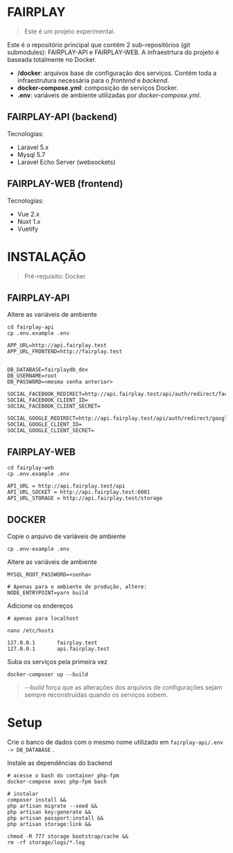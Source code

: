 # FAIRPLAY

> Este é um projeto experimental. 

Este é o repositório principal que contém 2 sub-repositórios (git submodules): FAIRPLAY-API e FAIRPLAY-WEB. A infraestrtura do projeto é baseada totalmente no Docker.

- **/docker**: arquivos base de configuração dos serviços. Contém toda a infraestrutura necessária para o *frontend* e *backend*.
- **docker-compose.yml**: composição de serviços Docker.
- **.env**:  variáveis de ambiente utilizadas por *docker-compose.yml*.


## FAIRPLAY-API (backend)

Tecnologias:
- Laravel 5.x
- Mysql 5.7
- Laravel Echo Server (websockets)

## FAIRPLAY-WEB (frontend)

Tecnologias:
- Vue 2.x
- Nuxt 1.x
- Vuetify


# INSTALAÇÃO

> Pré-requisito: Docker

## FAIRPLAY-API

Altere as variáveis de ambiente

```
cd fairplay-api
cp .env.example .env

APP_URL=http://api.fairplay.test
APP_URL_FRONTEND=http://fairplay.test


DB_DATABASE=fairplaydb_dev
DB_USERNAME=root
DB_PASSWORD=<mesma senha anterior>

SOCIAL_FACEBOOK_REDIRECT=http://api.fairplay.test/api/auth/redirect/facebook
SOCIAL_FACEBOOK_CLIENT_ID=
SOCIAL_FACEBOOK_CLIENT_SECRET=

SOCIAL_GOOGLE_REDIRECT=http://api.fairplay.test/api/auth/redirect/google
SOCIAL_GOOGLE_CLIENT_ID=
SOCIAL_GOOGLE_CLIENT_SECRET=
```

## FAIRPLAY-WEB

```
cd fairplay-web
cp .env.example .env

API_URL = http://api.fairplay.test/api
API_URL_SOCKET = http://api.fairplay.test:6001
API_URL_STORAGE = http://api.fairplay.test/storage
```

## DOCKER

Copie o arquivo de variáveis de ambiente
```
cp .env-example .env
```

Altere as variáveis de ambiente
```
MYSQL_ROOT_PASSWORD=<senha>

# Apenas para o ambiente de produção, altere:
NODE_ENTRYPOINT=yarn build
```

Adicione os endereços

```
# apenas para localhost

nano /etc/hosts

127.0.0.1       fairplay.test
127.0.0.1       api.fairplay.test
```

Suba os serviços pela primeira vez

```
docker-composer up --build
```
> *--build* força que as alterações dos arquivos de configurações sejam sempre reconstruídas quando os serviços sobem.

# Setup

Crie o banco de dados com o mesmo nome utilizado em `fairplay-api/.env -> DB_DATABASE` .

Instale as dependências do backend

```
# acesse o bash do container php-fpm
docker-compose exec php-fpm bash

# instalar
composer install && 
php artisan migrate --seed && 
php artisan key:generate && 
php artisan passport:install && 
php artisan storage:link && 

chmod -R 777 storage bootstrap/cache && 
rm -rf storage/logs/*.log
```
